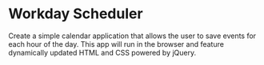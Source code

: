 # Workday Scheduler

Create a simple calendar application that allows the user to save events for each hour of the day. This app will run in the browser and feature dynamically updated HTML and CSS powered by jQuery.